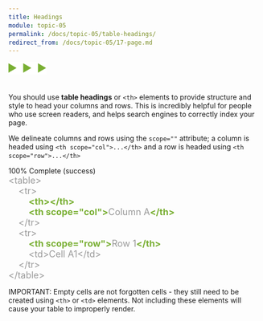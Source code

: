 ```yaml
---
title: Headings
module: topic-05
permalink: /docs/topic-05/table-headings/
redirect_from: /docs/topic-05/17-page.md
---
```


<style>
  .indent-sm {
    margin-left: 20px;
    display: block;
  }
  .indent-lg {
    margin-left: 40px;
    display: block;
  }
</style>

<img src="./../../../img/arrow-divider.svg" style="width: 75px; border: none; margin: 0px 0 20px 0" />

You should use **table headings** or `<th>` elements to provide structure and style to head your columns and rows. This is incredibly helpful for people who use screen readers, and helps search engines to correctly index your page.

We delineate columns and rows using the `scope=""` attribute; a column is headed using `<th scope="col">...</th>` and a row is headed using `<th scope="row">...</th>`

<div class="panel panel-success">
  <div class="progress" style="margin-bottom: 0; border-bottom-left-radius: 0; border-bottom-right-radius: 0;">
    <div class="progress-bar progress-bar-success progress-bar-striped" role="progressbar" aria-valuenow="100" aria-valuemin="0" aria-valuemax="100" style="width: 100%">
      <span class="sr-only">100% Complete (success)</span>
    </div>
  </div>
  <div class="panel-body" style="font-size: large; margin: 0;">
      <span style="color: #999">&lt;table&gt;</span>
      <span style="color: #999">
          <span class="indent-sm">&lt;tr&gt;</span>
            <span style="color: #79AF33; font-weight: bold;"><span class="indent-lg">&lt;th&gt;&lt;/th&gt;</span></span>
            <span class="indent-lg"><span style="color: #79AF33; font-weight: bold;">&lt;th scope="col"&gt;</span>Column A<span style="color: #79AF33; font-weight: bold;">&lt;/th&gt;</span></span>
          <span class="indent-sm">&lt;/tr&gt;</span>
          <span class="indent-sm">&lt;tr&gt;</span>
            <span class="indent-lg"><span style="color: #79AF33; font-weight: bold;">&lt;th scope="row"&gt;</span>Row 1<span style="color: #79AF33; font-weight: bold;">&lt;/th&gt;</span></span>
            <span class="indent-lg">&lt;td&gt;Cell A1&lt;/td&gt;</span>
          <span class="indent-sm">&lt;/tr&gt;</span>
      </span>
      <span style="color: #999">&lt;/table&gt;</span>
  </div>
</div>

<span class="label label-danger">IMPORTANT:</span> Empty cells are not forgotten cells -  they still need to be created using `<th>` or `<td>` elements. Not including these elements will cause your table to improperly render.
